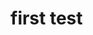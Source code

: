 <!DOCTYPE html>
<html lang="en">
<head>
	<meta charset="UTF-8">
	<title>Document</title>
</head>
<body>
	<h1> first test</h1>
	
</body>
</html>

